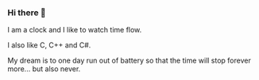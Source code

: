 ### Hi there 👋

I am a clock and I like to watch time flow.

I also like C, C++ and C#.

My dream is to one day run out of battery so that the time will stop forever more... but also never.
